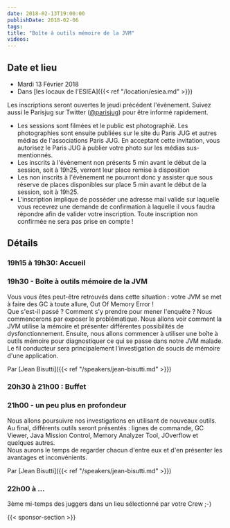 ```yaml
---
date: 2018-02-13T19:00:00
publishDate: 2018-02-06
tags:
title: "Boîte à outils mémoire de la JVM"
videos:
---
```


## Date et lieu

- Mardi 13 Février 2018
- Dans [les locaux de l'ESIEA]({{< ref "/location/esiea.md" >}})

Les inscriptions seront ouvertes le jeudi précédent l'évènement. Suivez aussi le Parisjug sur Twitter ([@parisjug](https://twitter.com/parisjug)) pour être informé rapidement.
- Les sessions sont filmées et le public est photographié. Les photographies sont ensuite publiées sur le site du Paris JUG et autres médias de l'associations Paris JUG. En acceptant cette invitation, vous autorisez le Paris JUG à publier votre photo sur les médias sus-mentionnés.
- Les inscrits à l'évènement non présents 5 min avant le début de la session, soit à 19h25, verront leur place remise à disposition
- Les non inscrits à l'évènement ne pourront donc y assister que sous réserve de places disponibles sur place 5 min avant le début de la session, soit à 19h25.
- L’inscription implique de posséder une adresse mail valide sur laquelle vous recevrez une demande de confirmation à laquelle il vous faudra répondre afin de valider votre inscription. Toute inscription non confirmée ne sera pas prise en compte !


## Détails

### 19h15 à 19h30: Accueil

### 19h30 - Boîte à outils mémoire de la JVM

Vous vous êtes peut-être retrouvés dans cette situation : votre JVM se met à faire des GC à toute allure, Out Of Memory Error !  
Que s'est-il passé ? Comment s'y prendre pour mener l'enquête ?
Nous commencerons par exposer le problématique. Nous allons voir comment la JVM utilise la mémoire et présenter différentes possibilités de dysfonctionnement.
Ensuite, nous allons commencer à utiliser une boîte à outils mémoire pour diagnostiquer ce qui se passe dans notre JVM malade.  
Le fil conducteur sera principalement l'investigation de soucis de mémoire d'une application.

Par [Jean Bisutti]({{< ref "/speakers/jean-bisutti.md" >}})

### 20h30 à 21h00 : Buffet

### 21h00 - un peu plus en profondeur

Nous allons poursuivre nos investigations en utilisant de nouveaux outils.  
Au final, différents outils seront présentés : lignes de commande, GC Viewer, Java Mission Control, Memory Analyzer Tool, JOverflow et quelques autres.  
Nous aurons le temps de regarder chacun d'entre eux et d'en présenter les avantages et inconvénients.

Par [Jean Bisutti]({{< ref "/speakers/jean-bisutti.md" >}})

### 22h00 à ...

3ème mi-temps des juggers dans un lieu sélectionné par votre Crew ;-)

{{< sponsor-section >}}

